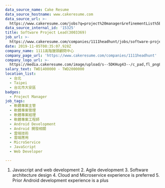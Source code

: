 ```yaml
---
data_source_name: Cake Resume
data_source_hostname: www.cakeresume.com
data_source_url: >-
  https://www.cakeresume.com/jobs?q=project%20manager&refinementList%5Blang_name%5D%5B0%5D=English&refinementList%5Bsalary_type%5D=per_year&range%5Bsalary_range%5D%5Bmin%5D=1000000&page=2
data_source_internal_id: '15325'
title: Software Project Lead(3003369)
job_url: >-
  https://www.cakeresume.com/companies/1111headhunt/jobs/software-project-lead_a-well-known-company-3003369
date: 2019-11-05T08:35:07.928Z
company_name: 1111高階獵頭顧問中心
company_page_url: 'https://www.cakeresume.com/companies/1111headhunt'
company_logo_url: >-
  https://media.cakeresume.com/image/upload/s--5DKHug43--/c_pad,fl_png8,h_200,w_200/v1531993906/jlp8g9p7p6bf58jc0zju.png
salary_text: TWD1400000 - TWD2000000
location_list:
  - 台北
  - Taipei
  - 台北市大安區
badges:
  - Project Manager
job_tags:
  - 軟體專案主管
  - 軟體專案管理
  - 軟體專案經理
  - 軟體專案工程師
  - Android Development
  - Android 開發相關
  - 雲端技術
  - 雲端應用
  - MicroService
  - JavaScript
  - Web Developer

---
```


1. Javascript and web development 2. Agile development 3. Software architecture design 4. Cloud and Microservice experience is preferred 5. Prior Android development experience is a plus